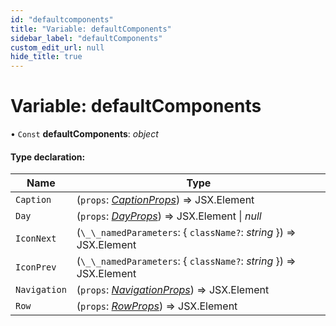 ```yaml
---
id: "defaultcomponents"
title: "Variable: defaultComponents"
sidebar_label: "defaultComponents"
custom_edit_url: null
hide_title: true
---
```


# Variable: defaultComponents

• `Const` **defaultComponents**: *object*

#### Type declaration:

Name | Type |
------ | ------ |
`Caption` | (`props`: [*CaptionProps*](../interfaces/captionprops.md)) => JSX.Element |
`Day` | (`props`: [*DayProps*](../interfaces/dayprops.md)) => JSX.Element \| *null* |
`IconNext` | (`\_\_namedParameters`: { `className?`: *string*  }) => JSX.Element |
`IconPrev` | (`\_\_namedParameters`: { `className?`: *string*  }) => JSX.Element |
`Navigation` | (`props`: [*NavigationProps*](../interfaces/navigationprops.md)) => JSX.Element |
`Row` | (`props`: [*RowProps*](../interfaces/rowprops.md)) => JSX.Element |
